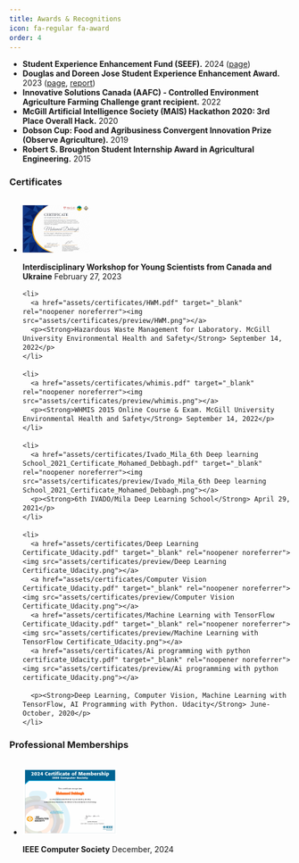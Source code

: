 ```yaml
---
title: Awards & Recognitions
icon: fa-regular fa-award
order: 4
---
```

- **Student Experience Enhancement Fund (SEEF).** 2024 ([page](https://www.mcgill.ca/osas/internshipawards))
- **Douglas and Doreen Jose Student Experience Enhancement Award.** 2023 ([page](https://www.mcgill.ca/osas/internshipawards), [report](https://www.mcgill.ca/osas/files/osas/mohammed_debaugh_et_al._seef_2023_deepbloom_open_source_sensor_platform.pdf))
- **Innovative Solutions Canada (AAFC) - Controlled Environment Agriculture Farming Challenge grant recipient.** 2022
- **McGill Artificial Intelligence Society (MAIS) Hackathon 2020: 3rd Place Overall Hack.** 2020
- **Dobson Cup: Food and Agribusiness Convergent Innovation Prize (Observe Agriculture).** 2019
- **Robert S. Broughton Student Internship Award in Agricultural Engineering.** 2015

<h3 style="text-align: left; margin-bottom:32px;">Certificates</h3>


<div style="text-align: left">

  <ul>
    <li>
      <a href="assets/certificates/20230227-Interdisciplinary Workshop for Young Scientists from Canada and Ukraine.pdf" target="_blank" rel="noopener noreferrer"><img src="assets/certificates/preview/20230227-Interdisciplinary Workshop for Young Scientists from Canada and Ukraine.png"></a>
      <p><Strong>Interdisciplinary Workshop for Young Scientists from Canada and Ukraine</Strong> February 27, 2023</p>
    </li>

    <li>
      <a href="assets/certificates/HWM.pdf" target="_blank" rel="noopener noreferrer"><img src="assets/certificates/preview/HWM.png"></a>
      <p><Strong>Hazardous Waste Management for Laboratory. McGill University Environmental Health and Safety</Strong> September 14, 2022</p>
    </li>

    <li>
      <a href="assets/certificates/whimis.pdf" target="_blank" rel="noopener noreferrer"><img src="assets/certificates/preview/whimis.png"></a>
      <p><Strong>WHMIS 2015 Online Course & Exam. McGill University Environmental Health and Safety</Strong> September 14, 2022</p>
    </li>

    <li>
      <a href="assets/certificates/Ivado_Mila_6th Deep learning School_2021_Certificate_Mohamed_Debbagh.pdf" target="_blank" rel="noopener noreferrer"><img src="assets/certificates/preview/Ivado_Mila_6th Deep learning School_2021_Certificate_Mohamed_Debbagh.png"></a>
      <p><Strong>6th IVADO/Mila Deep Learning School</Strong> April 29, 2021</p>
    </li>

    <li>
      <a href="assets/certificates/Deep Learning Certificate_Udacity.pdf" target="_blank" rel="noopener noreferrer"><img src="assets/certificates/preview/Deep Learning Certificate_Udacity.png"></a>
      <a href="assets/certificates/Computer Vision Certificate_Udacity.pdf" target="_blank" rel="noopener noreferrer"><img src="assets/certificates/preview/Computer Vision Certificate_Udacity.png"></a>
      <a href="assets/certificates/Machine Learning with TensorFlow Certificate_Udacity.pdf" target="_blank" rel="noopener noreferrer"><img src="assets/certificates/preview/Machine Learning with TensorFlow Certificate_Udacity.png"></a>
      <a href="assets/certificates/Ai programming with python certificate_Udacity.pdf" target="_blank" rel="noopener noreferrer"><img src="assets/certificates/preview/Ai programming with python certificate_Udacity.png"></a>

      <p><Strong>Deep Learning, Computer Vision, Machine Learning with TensorFlow, AI Programming with Python. Udacity</Strong> June-October, 2020</p>
    </li>
  </ul>

</div>

<h3 style="text-align: left; margin-bottom:32px;">Professional Memberships</h3>

<div style="text-align: left">

  <ul>
    <li>
      <a href="assets/certificates/ieeecs.pdf" target="_blank" rel="noopener noreferrer"><img src="assets/certificates/preview/ieeecs.png"></a>
      <p><Strong>IEEE Computer Society</Strong> December, 2024</p>
    </li>
  </ul>

</div>